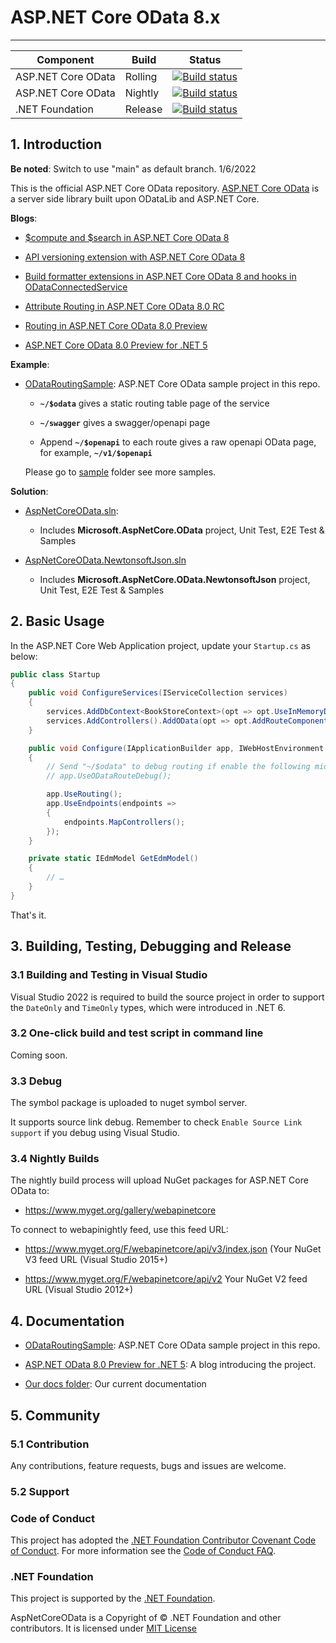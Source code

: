 # ASP.NET Core OData 8.x
---

Component | Build  | Status 
--------|--------- |---------
ASP.NET Core OData|Rolling | [![Build status](https://identitydivision.visualstudio.com/OData/_apis/build/status/AspNetCoreOData/AspNetCoreOData-main-rolling)](https://identitydivision.visualstudio.com/OData/_build/latest?definitionId=1132)
ASP.NET Core OData|Nightly | [![Build status](https://identitydivision.visualstudio.com/OData/_apis/build/status/AspNetCoreOData/AspNetCoreOData-main-nightly)](https://identitydivision.visualstudio.com/OData/_build/latest?definitionId=1169)
.NET Foundation|Release|[![Build status](https://dev.azure.com/dotnet/OData/_apis/build/status/AspNetCoreOData/AspNetCoreOData-main-Yaml-release?branchName=main)](https://dev.azure.com/dotnet/OData/_apis/build/status/AspNetCoreOData/AspNetCoreOData-main-Yaml-release?branchName=main)

## 1. Introduction

**Be noted**:  Switch to use "main" as default branch. 1/6/2022

This is the official ASP.NET Core OData repository.
[ASP.NET Core OData](https://www.nuget.org/packages/Microsoft.AspNetCore.OData/8.0.0) is a server side library built upon ODataLib and ASP.NET Core.

**Blogs**:

* [$compute and $search in ASP.NET Core OData 8](https://devblogs.microsoft.com/odata/compute-and-search-in-asp-net-core-odata-8/)

* [API versioning extension with ASP.NET Core OData 8](https://devblogs.microsoft.com/odata/api-versioning-extension-with-asp-net-core-odata-8/)

* [Build formatter extensions in ASP.NET Core OData 8 and hooks in ODataConnectedService](https://devblogs.microsoft.com/odata/build-formatter-extensions-in-asp-net-core-odata-8-and-hooks-in-odataconnectedservice/)

* [Attribute Routing in ASP.NET Core OData 8.0 RC](https://devblogs.microsoft.com/odata/attribute-routing-in-asp-net-core-odata-8-0-rc/)

* [Routing in ASP.NET Core OData 8.0 Preview](https://devblogs.microsoft.com/odata/routing-in-asp-net-core-8-0-preview/)

* [ASP.NET Core OData 8.0 Preview for .NET 5](https://devblogs.microsoft.com/odata/asp-net-odata-8-0-preview-for-net-5/)

**Example**:
* [ODataRoutingSample](https://github.com/OData/AspNetCoreOData/tree/main/sample/ODataRoutingSample): ASP.NET Core OData sample project in this repo.
  
   - **`~/$odata`** gives a static routing table page of the service
   
   - **`~/swagger`** gives a swagger/openapi page
 
   - Append **`~/$openapi`** to each route gives a raw openapi OData page, for example, **`~/v1/$openapi`**
   
   Please go to [sample](./sample) folder see more samples.
   
 **Solution**:
 * [AspNetCoreOData.sln](AspNetCoreOData.sln):
 
   - Includes **Microsoft.AspNetCore.OData** project, Unit Test, E2E Test & Samples
   
 * [AspNetCoreOData.NewtonsoftJson.sln](AspNetCoreOData.NewtonsoftJson.sln)
 
   - Includes **Microsoft.AspNetCore.OData.NewtonsoftJson** project, Unit Test, E2E Test & Samples
	
## 2. Basic Usage

In the ASP.NET Core Web Application project, update your `Startup.cs` as below:

```C#
public class Startup
{
    public void ConfigureServices(IServiceCollection services)
    {
        services.AddDbContext<BookStoreContext>(opt => opt.UseInMemoryDatabase("BookLists"));
        services.AddControllers().AddOData(opt => opt.AddRouteComponents("odata", GetEdmModel()));
    }

    public void Configure(IApplicationBuilder app, IWebHostEnvironment env)
    {
        // Send "~/$odata" to debug routing if enable the following middleware
        // app.UseODataRouteDebug();

        app.UseRouting();
        app.UseEndpoints(endpoints =>
        {
            endpoints.MapControllers();
        });
    }

    private static IEdmModel GetEdmModel()
    {
        // …
    }
}
```

That's it. 


## 3. Building, Testing, Debugging and Release

### 3.1 Building and Testing in Visual Studio

Visual Studio 2022 is required to build the source project in order to support the `DateOnly` and `TimeOnly` types, which were introduced in .NET 6.

### 3.2 One-click build and test script in command line
Coming soon.

### 3.3 Debug

The symbol package is uploaded to nuget symbol server. 

It supports source link debug. Remember to check `Enable Source Link support` if you debug using Visual Studio.

### 3.4 Nightly Builds

The nightly build process will upload NuGet packages for ASP.NET Core OData to:

* https://www.myget.org/gallery/webapinetcore

To connect to webapinightly feed, use this feed URL:

* https://www.myget.org/F/webapinetcore/api/v3/index.json (Your NuGet V3 feed URL (Visual Studio 2015+)

* https://www.myget.org/F/webapinetcore/api/v2 Your NuGet V2 feed URL (Visual Studio 2012+)

## 4. Documentation

* [ODataRoutingSample](https://github.com/OData/AspNetCoreOData/tree/main/sample/ODataRoutingSample): ASP.NET Core OData sample project in this repo.

* [ASP.NET OData 8.0 Preview for .NET 5](https://devblogs.microsoft.com/odata/asp-net-odata-8-0-preview-for-net-5/): A blog introducing the project.

* [Our docs folder](./docs): Our current documentation

## 5. Community

### 5.1 Contribution

Any contributions, feature requests, bugs and issues are welcome.

### 5.2 Support

### Code of Conduct

This project has adopted the [.NET Foundation Contributor Covenant Code of Conduct](https://dotnetfoundation.org/about/policies/code-of-conduct). For more information see the [Code of Conduct FAQ](https://dotnetfoundation.org/about/faq).

### .NET Foundation

This project is supported by the [.NET Foundation](https://dotnetfoundation.org).

AspNetCoreOData is a Copyright of &copy; .NET Foundation and other contributors. It is licensed under [MIT License](https://github.com/OData/AspNetCoreOData/blob/main/License.txt)

